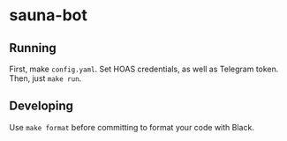 # sauna-bot

## Running

First, make `config.yaml`. Set HOAS credentials, as well as Telegram token.
Then, just `make run`.

## Developing

Use `make format` before committing to format your code with Black.
